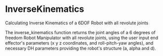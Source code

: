 # InverseKinematics
Calculating Inverse Kinematics of a 6DOF Robot with all revolute joints

The inverse_kinematics function returns the joint angles of a 6 degrees of freedom Robot Manipulator with all revolute joints, using the user input end effector's parameters (x y z coordinates, and roll-pitch-yaw angles), and necessary DH parameters providing the robot's structure (a, alpha and d).
